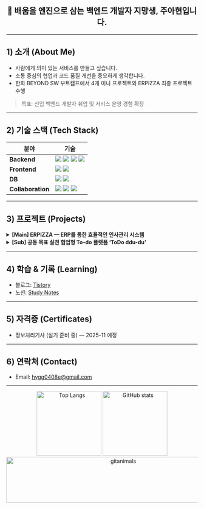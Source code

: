 <!-- 제목 & 한 줄 소개 -->
<h2 align="center">👋 배움을 엔진으로 삼는 백엔드 개발자 지망생, 주아현입니다.</h2>

---

## 1) 소개 (About Me)
- 사람에게 의미 있는 서비스를 만들고 싶습니다.
- 소통 중심의 협업과 코드 품질 개선을 중요하게 생각합니다.
- 한화 BEYOND SW 부트캠프에서 4개 미니 프로젝트와 ERPIZZA 최종 프로젝트 수행  
> 목표: 신입 백엔드 개발자 취업 및 서비스 운영 경험 확장

---

## 2) 기술 스택 (Tech Stack)

| 분야 | 기술 |
|------|------|
| **Backend** | <img src="https://img.shields.io/badge/Java-17+-red"/> <img src="https://img.shields.io/badge/Spring%20Boot-3.x-brightgreen"/> <img src="https://img.shields.io/badge/JPA-ORM-orange"/> <img src="https://img.shields.io/badge/MyBatis-Mapper-blue"/> |
| **Frontend** | <img src="https://img.shields.io/badge/Vue.js-3-41B883"/> <img src="https://img.shields.io/badge/Composition%20API-v3-informational"/> |
| **DB** | <img src="https://img.shields.io/badge/MariaDB-10.x-blue"/> <img src="https://img.shields.io/badge/MySQL-8.x-4479A1"/> |
| **Collaboration** | <img src="https://img.shields.io/badge/Git-F05032?logo=git&logoColor=white"/> <img src="https://img.shields.io/badge/GitHub-181717?logo=github&logoColor=white"/> <img src="https://img.shields.io/badge/Notion-000000?logo=notion&logoColor=white"/> |

---

## 3) 프로젝트 (Projects)

<details>
  <summary><b>[Main] ERPIZZA — ERP를 통한 효율적인 인사관리 시스템</b></summary>

**프로젝트 요약**

| 구분 | 내용 |
|-----|-----|
| **기간** | 2025.05 ~ 2025.06 |
| **역할** | 프론트/백엔드 개발 - 전자결재 모듈, 결재선 자동매칭 |
| **기술** | Java, Spring Boot, Vue 3, MariaDB, MyBatis/JPA |

**담당 기능**
- 조직도·직급 기반 결재선 자동매칭(ApprovalLineAutoMatchService)  
- 결재문서 상세 조회(상태별 버튼), S3 Presigned URL 첨부 다운로드  
- Ag-Grid 문서함 필터/정렬

**아키텍처**
- **CQRS**: Query/Command 분리 → 조회 최적화, 쓰기 트랜잭션 명확화  
- **모놀리스**: 소규모 팀의 개발/배포 단순화, 통합 테스트·리뷰 용이

**성과/지표**

| 항목 | 내용 |
|-----|-----|
| **REST API 구현** | 총 **13건** (전자결재·결재선·파일/S3 도메인) |
| **성능/품질 개선** | 전자결재 API **쿼리 최적화 및 페이징 처리 적용**(대량 데이터 대응) |

**Repo**
- BE: <a href="https://github.com/TEAM-DDIS/be14-fin-DDIS-BE-">TEAM-DDIS/be14-fin-DDIS-BE-</a> (개인 포크 리팩토링 중)  
- FE: <a href="https://github.com/Jooahyeon/be14-fin-DDIS-FE">Jooahyeon/be14-fin-DDIS-FE</a>

</details>

<details>
  <summary><b>[Sub] 공동 목표 실천 협업형 To-do 플랫폼 ‘ToDo ddu-du’</b></summary>

**프로젝트 요약**

| 구분 | 내용 |
|-----|-----|
| **기간** | 2025.04.30.~2025.05.02. |
| **역할** | 프론트/백엔드 개발 - 게시글 관리 기능((CRUD/정렬·필터·페이징, UI/UX, CORS·에러응답))|
| **기술** | Java, Spring Boot, Vue 3, MariaDB, MyBatis/JPA |

**담당 기능**
- 모집 게시글을 통한 공동 목표 멤버 모집
- 모집 게시글 모집 완료 시, 공동 To-do 방 자동 생성

**아키텍처**
- 모놀리스 방식 기반 RESTful API로 프론트(Vue)와 경계 명확화
- JPA+MyBatis 혼용(CRUD=JPA, 목록/검색=동적 SQL)과 CORS 및 표준 에러 응답으로 운영/보안 강화

**성과/지표**

| 항목 | 내용 |
|-----|-----|
| **REST API 구현** | 총 **12건** (모집게시글 및 신청 관련 API) |

**Repo**
- BE:  <a href="https://github.com/Jooahyeon/be14-4th-DDIS-ToDoDduDu-BE-.git">TEAM-DDIS/be14-4th-DDIS-BE-</a>     
- FE:  <a href="https://github.com/TEAM-DDIS/be14-4th-DDIS-ToDoDduDu-FE.git">TEAM-DDIS/be14-4th-DDIS-FE-</a>
</details>

---

## 4) 학습 & 기록 (Learning)
- 블로그: <a href="https://dkgus0496.tistory.com/">Tistory</a>  
- 노션: <a href="https://www.notion.so/16c4a77d369b807292f4dbac31fe1a5b?source=copy_link">Study Notes</a>  

---

## 5) 자격증 (Certificates)
- 정보처리기사 (실기 준비 중) — 2025-11 예정

---

## 6) 연락처 (Contact)
- Email: <a href="mailto:hygg0408e@gmail.com">hygg0408e@gmail.com</a>

---

<!-- GitHub 통계: 두 카드 나란히 -->
<div align="center">
  <img height="170" src="https://github-readme-stats.vercel.app/api/top-langs/?username=Jooahyeon&layout=compact&theme=tokyonight" alt="Top Langs"/>
  <img height="170" src="https://github-readme-stats.vercel.app/api?username=Jooahyeon&hide=contribs,prs&show_icons=true&theme=tokyonight" alt="GitHub stats"/>
</div>

<!-- gitanimals -->
<div align="center">
  <a href="https://www.gitanimals.org/en_US?utm_medium=image&utm_source=Jooahyeon&utm_content=line">
    <img src="https://render.gitanimals.org/lines/Jooahyeon?pet-id=743114415578658078" width="600" height="120" alt="gitanimals"/>
  </a>
</div>
